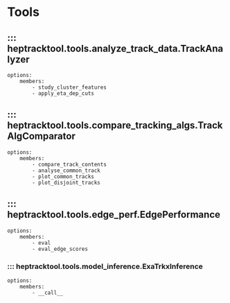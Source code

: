# Tools

## ::: heptracktool.tools.analyze_track_data.TrackAnalyzer
    options:
        members:
            - study_cluster_features
            - apply_eta_dep_cuts


## ::: heptracktool.tools.compare_tracking_algs.TrackAlgComparator
    options:
        members:
            - compare_track_contents
            - analyse_common_track
            - plot_common_tracks
            - plot_disjoint_tracks

## ::: heptracktool.tools.edge_perf.EdgePerformance
    options:
        members:
            - eval
            - eval_edge_scores

### ::: heptracktool.tools.model_inference.ExaTrkxInference
    options:
        members:
            - __call__
